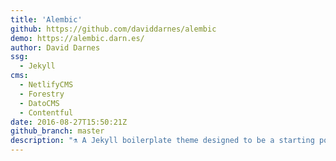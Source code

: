 ```yaml
---
title: 'Alembic'
github: https://github.com/daviddarnes/alembic
demo: https://alembic.darn.es/
author: David Darnes
ssg:
  - Jekyll
cms:
  - NetlifyCMS
  - Forestry
  - DatoCMS
  - Contentful
date: 2016-08-27T15:50:21Z
github_branch: master
description: "⚗️ A Jekyll boilerplate theme designed to be a starting point for any Jekyll website"
---
```

